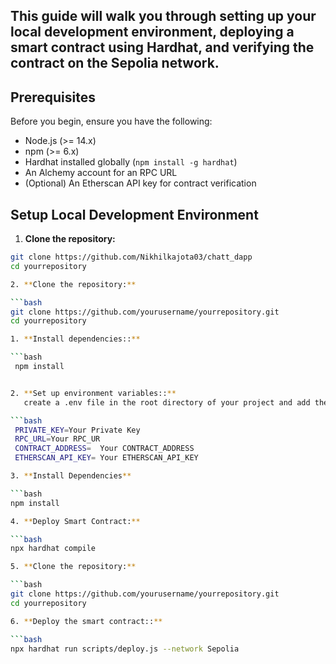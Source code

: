 

## This guide will walk you through setting up your local development environment, deploying a smart contract using Hardhat, and verifying the contract on the Sepolia network.

## Prerequisites

Before you begin, ensure you have the following:

- Node.js (>= 14.x)
- npm (>= 6.x)
- Hardhat installed globally (`npm install -g hardhat`)
- An Alchemy account for an RPC URL
- (Optional) An Etherscan API key for contract verification

## Setup Local Development Environment

1. **Clone the repository:**

  ```bash
  git clone https://github.com/Nikhilkajota03/chatt_dapp
  cd yourrepository

2. **Clone the repository:**

  ```bash
  git clone https://github.com/yourusername/yourrepository.git
  cd yourrepository

  1. **Install dependencies::**

  ```bash
   npm install


  2. **Set up environment variables::**
     create a .env file in the root directory of your project and add the following variables:

  ```bash
   PRIVATE_KEY=Your Private Key 
   RPC_URL=Your RPC_UR
   CONTRACT_ADDRESS=  Your CONTRACT_ADDRESS
   ETHERSCAN_API_KEY= Your ETHERSCAN_API_KEY

  3. **Install Dependencies**

  ```bash
  npm install

 4. **Deploy Smart Contract:**

  ```bash
  npx hardhat compile

  5. **Clone the repository:**

  ```bash
  git clone https://github.com/yourusername/yourrepository.git
  cd yourrepository

  6. **Deploy the smart contract::**

  ```bash
  npx hardhat run scripts/deploy.js --network Sepolia
  

  
